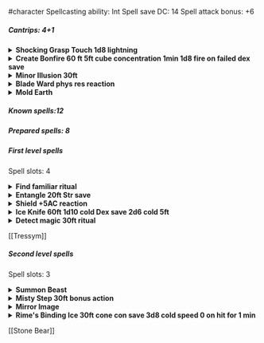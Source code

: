 #character
Spellcasting ability: Int
Spell save DC: 14
Spell attack bonus: +6

##### Cantrips: 4+1
<details>
  <summary><b>Shocking Grasp Touch 1d8 lightning</b></summary>
Shocking Grasp<br>
Cantrip Evocation<br>
Casting Time: 1 action<br>
Range: Touch<br>
Target: A creature you try to touch<br>
Components: V S<br>
Duration: Instantaneous<br>
Classes: Artificer, Sorcerer, Wizard<br>
Lightning springs from your hand to deliver a shock to a creature you try to touch. Make a melee spell attack against the target. You have advantage on the attack roll if the target is wearing armor made of metal. On a hit, the target takes 1d8 lightning damage, and it can’t take reactions until the start of its next turn.<br>
At Higher Levels. The spell’s damage increases by 1d8 when you reach 5th level (2d8), 11th level (3d8), and 17th level (4d8).<br>
</details>
<details>
  <summary><b>Create Bonfire 60 ft 5ft cube concentration 1min 1d8 fire on failed dex save</b></summary>
  Conjuration cantrip<br>
Casting Time: 1 action<br>
Range: 60 feet<br>
Components: V, S<br>
Duration: Concentration, up to 1 minute<br>
You create a bonfire on ground that you can see within range. Until the spell ends, the bonfire fills a 5-foot cube. Any creature in the bonfire’s space when you cast the spell must succeed on a Dexterity saving throw or take 1d8 fire damage. A creature must also make the saving throw when it enters the bonfire’s space for the first time on a turn or ends its turn there.<br>
At Higher Levels. The spell’s damage increases by 1d8 when you reach 5th level (2d8), 11th level (3d8), and 17th level (4d8).<br>
</details>
<details>
  <summary><b>Minor Illusion 30ft</b></summary>
  Illusion cantrip<br>
Casting Time: 1 action<br>
Range: 30 feet<br>
Components: S, M (a bit of fleece)<br>
Duration: 1 minute<br>
You create a sound or an image of an object within range that lasts for the duration. The illusion also ends if you dismiss it as an action or cast this spell again.<br>
If you create a sound, its volume can range from a whisper to a scream. It can be your voice, <br>someone else’s voice, a lion’s roar, a beating of drums, or any other sound you choose. The sound continues unabated throughout the duration, or you can make discrete sounds at different times before the spell ends.<br>
If you create an image of an object—such as a chair, muddy footprints, or a small chest—it must be no larger than a 5-foot cube. The image can’t create sound, light, smell, or any other sensory effect. Physical interaction with the image reveals it to be an illusion, because things can pass through it.<br>
If a creature uses its action to examine the sound or image, the creature can determine that it is an illusion with a successful Intelligence (Investigation) check against your spell save DC. If a creature discerns the illusion for what it is, the illusion becomes faint to the creature.<br>
</details>
<details>
  <summary><b>Blade Ward phys res reaction</b></summary>
  Abjuration cantrip<br>
Casting Time: 1 action<br>
Range: Self<br>
Components: V, S<br>
Duration: 1 round<br>
You extend your hand and trace a sigil of warding in the air. Until the end of your next turn, you have resistance against bludgeoning, piercing, and slashing damage dealt by weapon attacks.<br>
</details>
<details>
  <summary><b>Mold Earth</b></summary>
Transmutation cantrip<br>
Casting Time: 1 action<br>
Range: 30 feet<br>
Components: S<br>
Duration: Instantaneous or 1 hour<br>
You choose a portion of dirt or stone that you can see within range and that fits within a 5-foot cube. You manipulate it in one of the following ways:<br>
If you target an area of loose earth, you can instantaneously excavate it, move it along the ground, and deposit it up to 5 feet away. This movement doesn’t have enough force to cause damage.<br>
You cause shapes, colors, or both to appear on the dirt or stone, spelling out words, creating images, or shaping patterns. The changes last for 1 hour.<br>
If the dirt or stone you target is on the ground, you cause it to become difficult terrain. Alternatively, you can cause the ground to become normal terrain if it is already difficult terrain. This change lasts for 1 hour.<br>
If you cast this spell multiple times, you can have no more than two of its non-instantaneous effects active at a time, and you can dismiss such an effect as an action.<br>
</details>

##### Known spells:12
##### Prepared spells: 8
##### First level spells
Spell slots: 4
<details>
  <summary><b>Find familiar ritual </b></summary>
  1st-level conjuration (ritual)<br>
Casting Time: 1 hour<br>
Range: 10 feet<br>
Components: V, S, M (10 gp worth of charcoal, incense, and herbs that must be consumed by fire in a brass brazier)<br>
Duration: Instantaneous<br>
You gain the service of a familiar, a spirit that takes an animal form you choose: bat, cat, crab, frog (toad), hawk, lizard, octopus, owl, poisonous snake, fish (quipper), rat, raven, sea horse, spider, or weasel. Appearing in an unoccupied space within range, the familiar has the statistics of the chosen form, though it is a celestial, fey, or fiend (your choice) instead of a beast.<br>
Your familiar acts independently of you, but it always obeys your commands. In combat, it rolls its own initiative and acts on its own turn. A familiar can’t attack, but it can take other actions as normal.<br>
When the familiar drops to 0 hit points, it disappears, leaving behind no physical form. It reappears after you cast this spell again. As an action, you can temporarily dismiss your familiar to a pocket dimension. Alternatively, you can dismiss it forever. As an action while it is temporarily dismissed, you can cause it to reappear in any unoccupied space within 30 feet of you. Whenever the familiar drops to 0 hit points or disappears into the pocket dimension, it leaves behind in its space anything it was wearing or carrying.<br>
While your familiar is within 100 feet of you, you can communicate with it telepathically. Additionally, as an action, you can see through your familiar’s eyes and hear what it hears until the start of your next turn, gaining the benefits of any special senses that the familiar has. During this time, you are deaf and blind with regard to your own senses.<br>
You can’t have more than one familiar at a time. If you cast this spell while you already have a familiar, you instead cause it to adopt a new form. Choose one of the forms from the above list. Your familiar transforms into the chosen creature.<br>
Finally, when you cast a spell with a range of touch, your familiar can deliver the spell as if it had cast the spell. Your familiar must be within 100 feet of you, and it must use its reaction to deliver the spell when you cast it. If the spell requires an attack roll, you use your attack modifier for the roll.<br>
</details>
<details>
  <summary><b>Entangle 20ft Str save</b></summary>
  1st-level conjuration<br>
Casting Time: 1 action<br>
Range: 90 feet<br>
Components: V, S<br>
Duration: Concentration, up to 1 minute<br>
Grasping weeds and vines sprout from the ground in a 20-foot square starting from a point within range. For the duration, these plants turn the ground in the area into difficult terrain.<br>
A creature in the area when you cast the spell must succeed on a Strength saving throw or be restrained by the entangling plants until the spell ends. A creature restrained by the plants can use its action to make a Strength check against your spell save DC. On a success, it frees itself.<br>
When the spell ends, the conjured plants wilt away.<br>
</details>
<details>
  <summary><b>Shield +5AC reaction</b></summary>
  1st-level abjuration<br>
Casting Time: 1 reaction, which you take when you are hit by an attack or targeted by the magic missile spell<br>
Range: Self<br>
Components: V, S<br>
Duration: 1 round<br>
An invisible barrier of magical force appears and protects you. Until the start of your next turn, you have a +5 bonus to AC, including against the triggering attack, and you take no damage from magic missile.<br>
</details>
<details>
  <summary><b>Ice Knife 60ft 1d10 cold Dex save 2d6 cold 5ft</b></summary>
  1st-level conjuration<br>
Casting Time: 1 action<br>
Range: 60 feet<br>
Components: S, M (a drop of water or piece of ice)<br>
Duration: Instantaneous<br>
You create a shard of ice and fling it at one creature within range. Make a ranged spell attack against the target. On a hit, the target takes 1d10 piercing damage. Hit or miss, the shard then explodes. The target and each creature within 5 feet of the point where the ice exploded must succeed on a Dexterity saving throw or take 2d6 cold damage.<br>
At Higher Levels. When you cast this spell using a spell slot of 2nd level or higher, the cold damage increases by 1d6 for each slot level above 1st.<br>
</details>
<details>
  <summary><b>Detect magic 30ft ritual</b></summary>
  1st-level divination (ritual)<br>
Casting Time: 1 action<br>
Range: Self<br>
Components: V, S<br>
Duration: Concentration, up to 10 minutes<br>
For the duration, you sense the presence of magic within 30 feet of you. If you sense magic in this way, you can use your action to see a faint aura around any visible creature or object in the area that bears magic, and you learn its school of magic, if any.<br>
The spell can penetrate most barriers, but is blocked by 1 foot of stone, 1 inch of common metal, a thin sheet of lead, or 3 feet of wood or dirt.<br>
</details>

[[Tressym]]

##### Second level spells
Spell slots: 3 
<details>
  <summary><b>Summon Beast</b></summary>
  2nd-level conjuration<br>
Casting Time: 1 action<br>
Range: 90 feet<br>
Components: V, S, M (a feather, tuft of fur, and fish tail inside a gilded acorn worth at least 200 gp)<br>
Duration: Concentration, up to 1 hour<br>
You call forth a bestial spirit. It manifests in an unoccupied space that you can see within range. This corporeal form uses the Bestial Spirit stat block. When you cast the spell, choose an environment: Air, Land, or Water. The creature resembles an animal of your choice that is native to the chosen environment, which determines certain traits in its stat block. The creature disappears when it drops to 0 hit points or when the spell ends.<br>
The creature is an ally to you and your companions. In combat, the creature shares your initiative count, but it takes its turn immediately after yours. It obeys your verbal commands (no action required by you). If you don’t issue any, it takes the Dodge action and uses its move to avoid danger.<br>
At Higher Levels. When you cast this spell using a spell slot of 3rd level or higher, use the higher level where the spell’s level appears in the stat block.<br>
</details>
<details>
  <summary><b>Misty Step 30ft bonus action</b></summary>
  2nd-level conjuration<br>
Casting Time: 1 bonus action<br>
Range: Self<br>
Components: V<br>
Duration: Instantaneous<br>
Briefly surrounded by silvery mist, you teleport up to 30 feet to an unoccupied space that you can see.<br>
</details>
<details>
  <summary><b>Mirror Image</b></summary>
2nd-level illusion<br>
Casting Time: 1 action<br>
Range: Self<br>
Components: V, S<br>
Duration: 1 minute<br>
Three illusory duplicates of yourself appear in your space. Until the spell ends, the duplicates move with you and mimic your actions, shifting position so it’s impossible to track which image is real. You can use your action to dismiss the illusory duplicates.<br>
Each time a creature targets you with an attack during the spell’s duration, roll a d20 to determine whether the attack instead targets one of your duplicates.<br>
If you have three duplicates, you must roll a 6 or higher to change the attack’s target to a duplicate. With two duplicates, you must roll an 8 or higher. With one duplicate, you must roll an 11 or higher.<br>
A duplicate’s AC equals 10 + your Dexterity modifier. If an attack hits a duplicate, the duplicate is destroyed. A duplicate can be destroyed only by an attack that hits it. It ignores all other damage and effects. The spell ends when all three duplicates are destroyed.<br>
A creature is unaffected by this spell if it can’t see, if it relies on senses other than sight, such as blindsight, or if it can perceive illusions as false, as with truesight.<br>
</details>
<details>
  <summary><b>Rime's Binding Ice 30ft cone con save 3d8 cold speed 0 on hit for 1 min</b></summary>
2nd-level Evocation<br>
Casting Time: 1 Action<br>
Range: Self (30-foot cone)<br>
Components: S, M (a vial of meltwater)<br>
Duration: Instantaneous<br>
A burst of cold energy emanates from you in a 30-foot cone. Each creature in that area must make a Constitution saving throw. On a failed save, a creature takes 3d8 cold damage and is hindered by ice formations for 1 minute, or until it or another creature within reach of it uses an action to break away the ice. A creature hindered by ice has its speed reduced to 0. On a successful save, a creature takes half as much damage and isn’t hindered by ice.<br>
At Higher Levels. When you cast this spell using a spell slot of 3rd level or higher, increase the cold damage by 1d8 for each slot level above 2nd.<br>
</details>



[[Stone Bear]]
